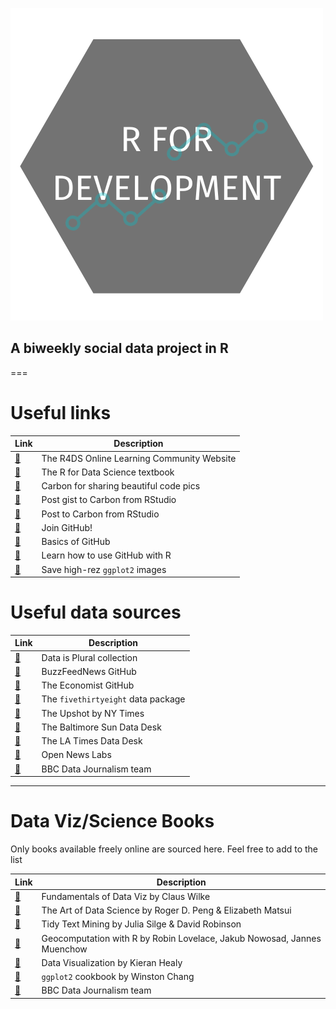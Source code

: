![](static/r4devlogo.png)

## A biweekly social data project in R

===

# Useful links

| Link | Description |
| --- | --- |
| [:link:](https://www.rfordatasci.com) | The R4DS Online Learning Community Website|
| [:link:](http://r4ds.had.co.nz/) | The R for Data Science textbook |
| [:link:](https://carbon.now.sh/) | Carbon for sharing beautiful code pics |
| [:link:](https://github.com/MilesMcBain/gistfo) | Post gist to Carbon from RStudio |
| [:link:](https://github.com/yonicd/carbonate) | Post to Carbon from RStudio |
| [:link:](https://github.com/join) | Join GitHub! |
| [:link:](https://guides.github.com/activities/hello-world/) | Basics of GitHub |
| [:link:](https://happygitwithr.com/) | Learn how to use GitHub with R |
| [:link:](http://ggplot2.tidyverse.org/reference/ggsave.html) | Save high-rez `ggplot2` images |

# Useful data sources

| Link | Description |
| --- | --- |
| [:link:](https://docs.google.com/spreadsheets/d/1wZhPLMCHKJvwOkP4juclhjFgqIY8fQFMemwKL2c64vk/edit#gid=0) | Data is Plural collection |
| [:link:](https://github.com/BuzzFeedNews/everything/blob/master/README.md) | BuzzFeedNews GitHub |
| [:link:](https://github.com/theeconomist/) | The Economist GitHub |
| [:link:](https://cran.r-project.org/web/packages/fivethirtyeight/fivethirtyeight.pdf) | The `fivethirtyeight` data package 
| [:link:](https://github.com/TheUpshot) | The Upshot by NY Times |
| [:link:](https://github.com/baltimore-sun-data) | The Baltimore Sun Data Desk |
| [:link:](https://github.com/datadesk) | The LA Times Data Desk |
| [:link:](https://github.com/OpenNewsLabs/news-graphics-team) | Open News Labs |
| [:link:](https://t.co/BMvJO2dT1o) | BBC Data Journalism team |

***

# Data Viz/Science Books

Only books available freely online are sourced here. Feel free to add to the list

| Link | Description |
| --- | --- |
| [:link:](https://serialmentor.com/dataviz/) | Fundamentals of Data Viz by Claus Wilke |
| [:link:](https://bookdown.org/rdpeng/artofdatascience/) | The Art of Data Science by Roger D. Peng & Elizabeth Matsui |
| [:link:](https://www.tidytextmining.com/) | Tidy Text Mining by Julia Silge & David Robinson |
| [:link:](https://geocompr.robinlovelace.net/) | Geocomputation with R by Robin Lovelace, Jakub Nowosad, Jannes Muenchow |
| [:link:](https://socviz.co/index.html#preface) | Data Visualization by Kieran Healy |
| [:link:](http://www.cookbook-r.com/Graphs/) | `ggplot2` cookbook by Winston Chang |
 [:link:](https://medium.com/bbc-visual-and-data-journalism/how-the-bbc-visual-and-data-journalism-team-works-with-graphics-in-r-ed0b35693535) | BBC Data Journalism team |